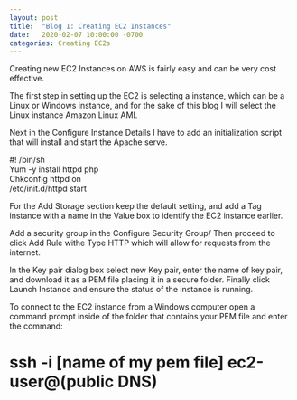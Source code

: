 ```yaml
---
layout: post
title:  "Blog 1: Creating EC2 Instances"
date:   2020-02-07 10:00:00 -0700
categories: Creating EC2s
---
```


Creating new EC2 Instances on AWS is fairly easy and can be very cost effective. 

The first step in setting up the EC2 is selecting a instance, which can be a Linux or Windows instance, and for the sake of this blog I will select the Linux instance Amazon Linux AMI. 

Next in the Configure Instance Details I have to add an initialization script that will install and start the Apache serve. 

#! /bin/sh   <br>
Yum -y install httpd php  <br>
Chkconfig httpd on  <br>
/etc/init.d/httpd start  <br>

For the Add Storage section keep the default setting, and add a Tag instance with a name in the Value box to identify the EC2 instance earlier. 

Add a security group in the Configure Security Group/ Then proceed to click Add Rule withe Type HTTP which will allow for requests from the internet. 

In the Key pair dialog box select new Key pair, enter the name of key pair, and download it as a PEM file placing it in a secure folder. Finally click Launch Instance and ensure the status of the instance is running. 

To connect to the EC2 instance from a Windows computer open a command prompt inside of the folder that contains your PEM file and enter the command: 

# ssh -i [name of my pem file] ec2-user@(public DNS)



  

